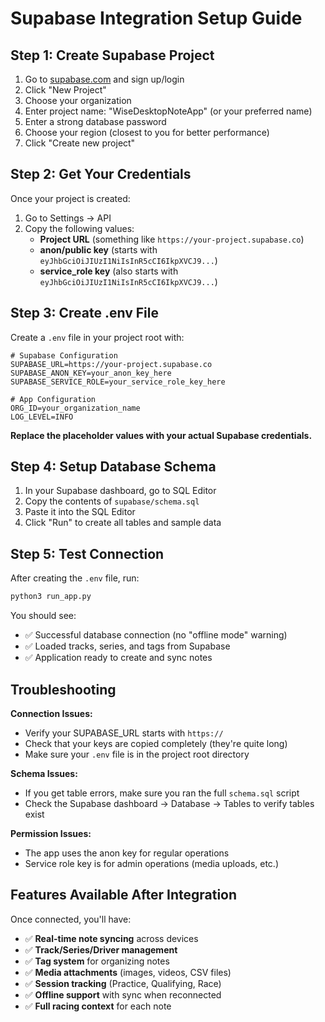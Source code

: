 # Supabase Integration Setup Guide

## Step 1: Create Supabase Project

1. Go to [supabase.com](https://supabase.com) and sign up/login
2. Click "New Project" 
3. Choose your organization
4. Enter project name: "WiseDesktopNoteApp" (or your preferred name)
5. Enter a strong database password
6. Choose your region (closest to you for better performance)
7. Click "Create new project"

## Step 2: Get Your Credentials

Once your project is created:

1. Go to Settings → API
2. Copy the following values:
   - **Project URL** (something like `https://your-project.supabase.co`)
   - **anon/public key** (starts with `eyJhbGciOiJIUzI1NiIsInR5cCI6IkpXVCJ9...`)
   - **service_role key** (also starts with `eyJhbGciOiJIUzI1NiIsInR5cCI6IkpXVCJ9...`)

## Step 3: Create .env File

Create a `.env` file in your project root with:

```env
# Supabase Configuration
SUPABASE_URL=https://your-project.supabase.co
SUPABASE_ANON_KEY=your_anon_key_here
SUPABASE_SERVICE_ROLE=your_service_role_key_here

# App Configuration  
ORG_ID=your_organization_name
LOG_LEVEL=INFO
```

**Replace the placeholder values with your actual Supabase credentials.**

## Step 4: Setup Database Schema

1. In your Supabase dashboard, go to SQL Editor
2. Copy the contents of `supabase/schema.sql` 
3. Paste it into the SQL Editor
4. Click "Run" to create all tables and sample data

## Step 5: Test Connection

After creating the `.env` file, run:
```bash
python3 run_app.py
```

You should see:
- ✅ Successful database connection (no "offline mode" warning)
- ✅ Loaded tracks, series, and tags from Supabase
- ✅ Application ready to create and sync notes

## Troubleshooting

**Connection Issues:**
- Verify your SUPABASE_URL starts with `https://`
- Check that your keys are copied completely (they're quite long)
- Make sure your `.env` file is in the project root directory

**Schema Issues:** 
- If you get table errors, make sure you ran the full `schema.sql` script
- Check the Supabase dashboard → Database → Tables to verify tables exist

**Permission Issues:**
- The app uses the anon key for regular operations
- Service role key is for admin operations (media uploads, etc.)

## Features Available After Integration

Once connected, you'll have:
- ✅ **Real-time note syncing** across devices
- ✅ **Track/Series/Driver management** 
- ✅ **Tag system** for organizing notes
- ✅ **Media attachments** (images, videos, CSV files)
- ✅ **Session tracking** (Practice, Qualifying, Race)
- ✅ **Offline support** with sync when reconnected
- ✅ **Full racing context** for each note 